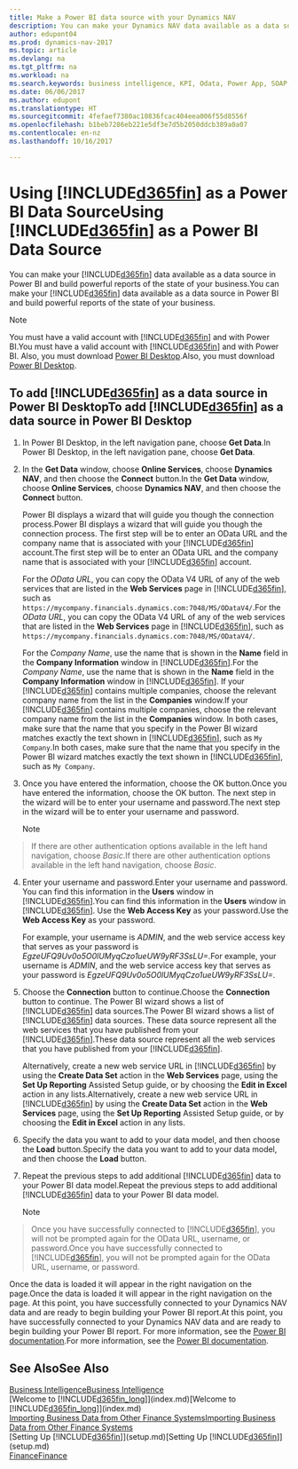 ```yaml
---
title: Make a Power BI data source with your Dynamics NAV
description: You can make your Dynamics NAV data available as a data source in Power BI and build powerful reports of the state of your business.
author: edupont04
ms.prod: dynamics-nav-2017
ms.topic: article
ms.devlang: na
ms.tgt_pltfrm: na
ms.workload: na
ms.search.keywords: business intelligence, KPI, Odata, Power App, SOAP, analysis
ms.date: 06/06/2017
ms.author: edupont
ms.translationtype: HT
ms.sourcegitcommit: 4fefaef7380ac10836fcac404eea006f55d8556f
ms.openlocfilehash: b1beb7286eb221e5df3e7d5b2050ddcb389a0a07
ms.contentlocale: en-nz
ms.lasthandoff: 10/16/2017

---
```

# <a name="using-included365finincludesd365finmdmd-as-a-power-bi-data-source"></a><span data-ttu-id="32f29-103">Using [!INCLUDE[d365fin](includes/d365fin_md.md)] as a Power BI Data Source</span><span class="sxs-lookup"><span data-stu-id="32f29-103">Using [!INCLUDE[d365fin](includes/d365fin_md.md)] as a Power BI Data Source</span></span>
<span data-ttu-id="32f29-104">You can make your [!INCLUDE[d365fin](includes/d365fin_md.md)] data available as a data source in Power BI and build powerful reports of the state of your business.</span><span class="sxs-lookup"><span data-stu-id="32f29-104">You can make your [!INCLUDE[d365fin](includes/d365fin_md.md)] data available as a data source in Power BI and build powerful reports of the state of your business.</span></span>  

> [!NOTE]  
>   <span data-ttu-id="32f29-105">You must have a valid account with [!INCLUDE[d365fin](includes/d365fin_md.md)] and with Power BI.</span><span class="sxs-lookup"><span data-stu-id="32f29-105">You must have a valid account with [!INCLUDE[d365fin](includes/d365fin_md.md)] and with Power BI.</span></span> <span data-ttu-id="32f29-106">Also, you must download [Power BI Desktop](https://powerbi.microsoft.com/en-us/desktop/).</span><span class="sxs-lookup"><span data-stu-id="32f29-106">Also, you must download [Power BI Desktop](https://powerbi.microsoft.com/en-us/desktop/).</span></span>  

## <a name="to-add-included365finincludesd365finmdmd-as-a-data-source-in-power-bi-desktop"></a><span data-ttu-id="32f29-107">To add [!INCLUDE[d365fin](includes/d365fin_md.md)] as a data source in Power BI Desktop</span><span class="sxs-lookup"><span data-stu-id="32f29-107">To add [!INCLUDE[d365fin](includes/d365fin_md.md)] as a data source in Power BI Desktop</span></span>
1. <span data-ttu-id="32f29-108">In Power BI Desktop, in the left navigation pane, choose **Get Data**.</span><span class="sxs-lookup"><span data-stu-id="32f29-108">In Power BI Desktop, in the left navigation pane, choose **Get Data**.</span></span>
2. <span data-ttu-id="32f29-109">In the **Get Data** window, choose **Online Services**, choose **Dynamics NAV**, and then choose the **Connect** button.</span><span class="sxs-lookup"><span data-stu-id="32f29-109">In the **Get Data** window, choose **Online Services**, choose **Dynamics NAV**, and then choose the **Connect** button.</span></span>

   <span data-ttu-id="32f29-110">Power BI displays a wizard that will guide you though the connection process.</span><span class="sxs-lookup"><span data-stu-id="32f29-110">Power BI displays a wizard that will guide you though the connection process.</span></span> <span data-ttu-id="32f29-111">The first step will be to enter an OData URL and the company name that is associated with your [!INCLUDE[d365fin](includes/d365fin_md.md)] account.</span><span class="sxs-lookup"><span data-stu-id="32f29-111">The first step will be to enter an OData URL and the company name that is associated with your [!INCLUDE[d365fin](includes/d365fin_md.md)] account.</span></span>  

   <span data-ttu-id="32f29-112">For the *OData URL*, you can copy the OData V4 URL of any of the web services that are listed in the **Web Services** page in [!INCLUDE[d365fin](includes/d365fin_md.md)], such as `https://mycompany.financials.dynamics.com:7048/MS/ODataV4/`.</span><span class="sxs-lookup"><span data-stu-id="32f29-112">For the *OData URL*, you can copy the OData V4 URL of any of the web services that are listed in the **Web Services** page in [!INCLUDE[d365fin](includes/d365fin_md.md)], such as `https://mycompany.financials.dynamics.com:7048/MS/ODataV4/`.</span></span>  

   <span data-ttu-id="32f29-113">For the *Company Name*, use the name that is shown in the **Name** field in the **Company Information** window in [!INCLUDE[d365fin](includes/d365fin_md.md)].</span><span class="sxs-lookup"><span data-stu-id="32f29-113">For the *Company Name*, use the name that is shown in the **Name** field in the **Company Information** window in [!INCLUDE[d365fin](includes/d365fin_md.md)].</span></span> <span data-ttu-id="32f29-114">If your [!INCLUDE[d365fin](includes/d365fin_md.md)] contains multiple companies, choose the relevant company name from the list in the **Companies** window.</span><span class="sxs-lookup"><span data-stu-id="32f29-114">If your [!INCLUDE[d365fin](includes/d365fin_md.md)] contains multiple companies, choose the relevant company name from the list in the **Companies** window.</span></span> <span data-ttu-id="32f29-115">In both cases, make sure that the name that you specify in the Power BI wizard matches exactly the text shown in [!INCLUDE[d365fin](includes/d365fin_md.md)], such as `My Company`.</span><span class="sxs-lookup"><span data-stu-id="32f29-115">In both cases, make sure that the name that you specify in the Power BI wizard matches exactly the text shown in [!INCLUDE[d365fin](includes/d365fin_md.md)], such as `My Company`.</span></span>
3. <span data-ttu-id="32f29-116">Once you have entered the information, choose the OK button.</span><span class="sxs-lookup"><span data-stu-id="32f29-116">Once you have entered the information, choose the OK button.</span></span> <span data-ttu-id="32f29-117">The next step in the wizard will be to enter your username and password.</span><span class="sxs-lookup"><span data-stu-id="32f29-117">The next step in the wizard will be to enter your username and password.</span></span>

   > [!NOTE]  
>    <span data-ttu-id="32f29-118">If there are other authentication options available in the left hand navigation, choose *Basic*.</span><span class="sxs-lookup"><span data-stu-id="32f29-118">If there are other authentication options available in the left hand navigation, choose *Basic*.</span></span>
4. <span data-ttu-id="32f29-119">Enter your username and password.</span><span class="sxs-lookup"><span data-stu-id="32f29-119">Enter your username and password.</span></span> <span data-ttu-id="32f29-120">You can find this information in the **Users** window in [!INCLUDE[d365fin](includes/d365fin_md.md)].</span><span class="sxs-lookup"><span data-stu-id="32f29-120">You can find this information in the **Users** window in [!INCLUDE[d365fin](includes/d365fin_md.md)].</span></span> <span data-ttu-id="32f29-121">Use the **Web Access Key** as your password.</span><span class="sxs-lookup"><span data-stu-id="32f29-121">Use the **Web Access Key** as your password.</span></span>

   <span data-ttu-id="32f29-122">For example, your username is *ADMIN*, and the web service access key that serves as your password is *EgzeUFQ9Uv0o5O0lUMyqCzo1ueUW9yRF3SsLU=*.</span><span class="sxs-lookup"><span data-stu-id="32f29-122">For example, your username is *ADMIN*, and the web service access key that serves as your password is *EgzeUFQ9Uv0o5O0lUMyqCzo1ueUW9yRF3SsLU=*.</span></span>
5. <span data-ttu-id="32f29-123">Choose the **Connection** button to continue.</span><span class="sxs-lookup"><span data-stu-id="32f29-123">Choose the **Connection** button to continue.</span></span> <span data-ttu-id="32f29-124">The Power BI wizard shows a list of [!INCLUDE[d365fin](includes/d365fin_md.md)] data sources.</span><span class="sxs-lookup"><span data-stu-id="32f29-124">The Power BI wizard shows a list of [!INCLUDE[d365fin](includes/d365fin_md.md)] data sources.</span></span> <span data-ttu-id="32f29-125">These data source represent all the web services that you have published from your [!INCLUDE[d365fin](includes/d365fin_md.md)].</span><span class="sxs-lookup"><span data-stu-id="32f29-125">These data source represent all the web services that you have published from your [!INCLUDE[d365fin](includes/d365fin_md.md)].</span></span>

   <span data-ttu-id="32f29-126">Alternatively, create a new web service URL in [!INCLUDE[d365fin](includes/d365fin_md.md)] by using the **Create Data Set** action in the **Web Services** page, using the **Set Up Reporting** Assisted Setup guide, or by choosing the **Edit in Excel** action in any lists.</span><span class="sxs-lookup"><span data-stu-id="32f29-126">Alternatively, create a new web service URL in [!INCLUDE[d365fin](includes/d365fin_md.md)] by using the **Create Data Set** action in the **Web Services** page, using the **Set Up Reporting** Assisted Setup guide, or by choosing the **Edit in Excel** action in any lists.</span></span>

6. <span data-ttu-id="32f29-127">Specify the data you want to add to your data model, and then choose the **Load** button.</span><span class="sxs-lookup"><span data-stu-id="32f29-127">Specify the data you want to add to your data model, and then choose the **Load** button.</span></span>
7. <span data-ttu-id="32f29-128">Repeat the previous steps to add additional [!INCLUDE[d365fin](includes/d365fin_md.md)] data to your Power BI data model.</span><span class="sxs-lookup"><span data-stu-id="32f29-128">Repeat the previous steps to add additional [!INCLUDE[d365fin](includes/d365fin_md.md)] data to your Power BI data model.</span></span>

   > [!NOTE]  
>    <span data-ttu-id="32f29-129">Once you have successfully connected to [!INCLUDE[d365fin](includes/d365fin_md.md)], you will not be prompted again for the OData URL, username, or password.</span><span class="sxs-lookup"><span data-stu-id="32f29-129">Once you have successfully connected to [!INCLUDE[d365fin](includes/d365fin_md.md)], you will not be prompted again for the OData URL, username, or password.</span></span>

<span data-ttu-id="32f29-130">Once the data is loaded it will appear in the right navigation on the page.</span><span class="sxs-lookup"><span data-stu-id="32f29-130">Once the data is loaded it will appear in the right navigation on the page.</span></span> <span data-ttu-id="32f29-131">At this point, you have successfully connected to your Dynamics NAV data and are ready to begin building your Power BI report.</span><span class="sxs-lookup"><span data-stu-id="32f29-131">At this point, you have successfully connected to your Dynamics NAV data and are ready to begin building your Power BI report.</span></span> <span data-ttu-id="32f29-132">For more information, see the [Power BI documentation](https://powerbi.microsoft.com/documentation/powerbi-landing-page/).</span><span class="sxs-lookup"><span data-stu-id="32f29-132">For more information, see the [Power BI documentation](https://powerbi.microsoft.com/documentation/powerbi-landing-page/).</span></span>

## <a name="see-also"></a><span data-ttu-id="32f29-133">See Also</span><span class="sxs-lookup"><span data-stu-id="32f29-133">See Also</span></span>
[<span data-ttu-id="32f29-134">Business Intelligence</span><span class="sxs-lookup"><span data-stu-id="32f29-134">Business Intelligence</span></span>](bi.md)  
<span data-ttu-id="32f29-135">[Welcome to [!INCLUDE[d365fin_long](includes/d365fin_long_md.md)]](index.md)</span><span class="sxs-lookup"><span data-stu-id="32f29-135">[Welcome to [!INCLUDE[d365fin_long](includes/d365fin_long_md.md)]](index.md)</span></span>  
[<span data-ttu-id="32f29-136">Importing Business Data from Other Finance Systems</span><span class="sxs-lookup"><span data-stu-id="32f29-136">Importing Business Data from Other Finance Systems</span></span>](upload-data.md)  
<span data-ttu-id="32f29-137">[Setting Up [!INCLUDE[d365fin](includes/d365fin_md.md)]](setup.md)</span><span class="sxs-lookup"><span data-stu-id="32f29-137">[Setting Up [!INCLUDE[d365fin](includes/d365fin_md.md)]](setup.md)</span></span>  
[<span data-ttu-id="32f29-138">Finance</span><span class="sxs-lookup"><span data-stu-id="32f29-138">Finance</span></span>](finance.md)  

